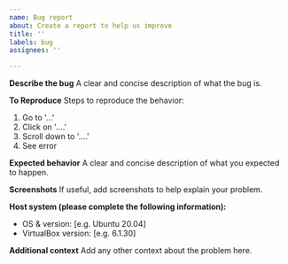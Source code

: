 ```yaml
---
name: Bug report
about: Create a report to help us improve
title: ''
labels: bug
assignees: ''

---
```


**Describe the bug**
A clear and concise description of what the bug is.

**To Reproduce**
Steps to reproduce the behavior:
1. Go to '...'
2. Click on '....'
3. Scroll down to '....'
4. See error

**Expected behavior**
A clear and concise description of what you expected to happen.

**Screenshots**
If useful, add screenshots to help explain your problem.

**Host system (please complete the following information):**
 - OS & version: [e.g. Ubuntu 20.04]
 - VirtualBox version: [e.g. 6.1.30]

**Additional context**
Add any other context about the problem here.
